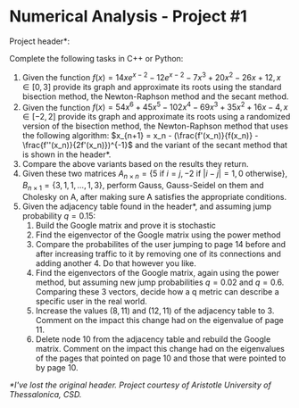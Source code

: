 # Numerical Analysis - Project #1

Project header\*:

Complete the following tasks in C++ or Python:

1. Given the function $f(x) = 14xe^{x-2} - 12e^{x-2} - 7x^3 + 20x^2 - 26x + 12, x \in [0, 3]$
   provide its graph and approximate its roots using the standard bisection method,
   the Newton-Raphson method and the secant method.
2. Given the function $f(x) = 54x^6 + 45x^5 - 102x^4 - 69x^3 + 35x^2 + 16x - 4, x \in [-2, 2]$
   provide its graph and approximate its roots using a randomized version of the bisection method,
   the Newton-Raphson method that uses the following algorithm: $x_{n+1} = x_n - (\frac{f'(x_n)}{f(x_n)} - \frac{f''(x_n)}{2f'(x_n)})^{-1}$
   and the variant of the secant method that is shown in the header\*.
3. Compare the above variants based on the results they return. 
4. Given these two matrices $A_{n\times n} = \lbrace 5 \text{ if } i=j, -2 \text{ if } |i-j|=1, 0 \text{ otherwise}\rbrace$, $B_{n\times 1} = \lbrace 3, 1, 1, ..., 1, 3\rbrace$,
   perform Gauss, Gauss-Seidel on them and Cholesky on A, after making sure A satisfies the appropriate conditions.
5. Given the adjacency table found in the header\*, and assuming jump probability $q = 0.15$:
      1. Build the Google matrix and prove it is stochastic
      2. Find the eigenvector of the Google matrix using the power method
      3. Compare the probabilites of the user jumping to page 14 before and after increasing traffic to it by removing
         one of its connections and adding another 4. Do that however you like. 
      4. Find the eigenvectors of the Google matrix, again using the power method, but assuming new jump probabilities
         $q = 0.02$ and $q = 0.6$. Comparing these 3 vectors, decide how a q metric can describe a specific user in the real world. 
      5. Increase the values $(8, 11)$ and $(12, 11)$ of the adjacency table to 3. Comment on the impact this change had on the
         eigenvalue of page 11.
      6. Delete node 10 from the adjacency table and rebuild the Google matrix. Comment on the impact this change had on the
         eigenvalues of the pages that pointed on page 10 and those that were pointed to by page 10.
      
*\*I've lost the original header. Project courtesy of Aristotle University of Thessalonica, CSD.*
